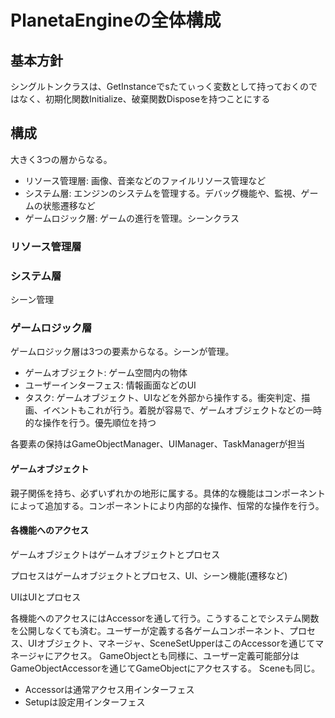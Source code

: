 # PlanetaEngineの全体構成

## 基本方針

シングルトンクラスは、GetInstanceでsたてぃっく変数として持っておくのではなく、初期化関数Initialize、破棄関数Disposeを持つことにする

## 構成

大きく3つの層からなる。

- リソース管理層: 画像、音楽などのファイルリソース管理など
- システム層: エンジンのシステムを管理する。デバッグ機能や、監視、ゲームの状態遷移など
- ゲームロジック層: ゲームの進行を管理。シーンクラス

### リソース管理層

### システム層

シーン管理

### ゲームロジック層

ゲームロジック層は3つの要素からなる。シーンが管理。

- ゲームオブジェクト: ゲーム空間内の物体
- ユーザーインターフェス: 情報画面などのUI
- タスク: ゲームオブジェクト、UIなどを外部から操作する。衝突判定、描画、イベントもこれが行う。着脱が容易で、ゲームオブジェクトなどの一時的な操作を行う。優先順位を持つ

各要素の保持はGameObjectManager、UIManager、TaskManagerが担当

#### ゲームオブジェクト

親子関係を持ち、必ずいずれかの地形に属する。具体的な機能はコンポーネントによって追加する。コンポーネントにより内部的な操作、恒常的な操作を行う。

#### 各機能へのアクセス

ゲームオブジェクトはゲームオブジェクトとプロセス

プロセスはゲームオブジェクトとプロセス、UI、シーン機能(遷移など)

UIはUIとプロセス

各機能へのアクセスにはAccessorを通して行う。こうすることでシステム関数を公開しなくても済む。ユーザーが定義する各ゲームコンポーネント、プロセス、UIオブジェクト、マネージャ、SceneSetUpperはこのAccessorを通じてマネージャにアクセス。
GameObjectとも同様に、ユーザー定義可能部分はGameObjectAccessorを通じてGameObjectにアクセスする。
Sceneも同じ。

- Accessorは通常アクセス用インターフェス
- Setupは設定用インターフェス

